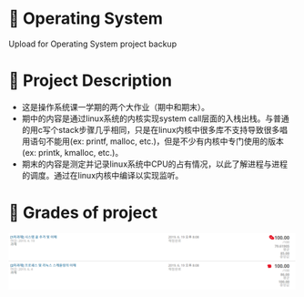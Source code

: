 # 📌 Operating System
 Upload for Operating System project backup

# 👀 Project Description
* 这是操作系统课一学期的两个大作业（期中和期末）。
* 期中的内容是通过linux系统的内核实现system call层面的入栈出栈。与普通的用c写个stack步骤几乎相同，只是在linux内核中很多库不支持导致很多唱用语句不能用(ex: printf, malloc, etc.)，但是不少有内核中专门使用的版本(ex: printk, kmalloc, etc.)。
* 期末的内容是测定并记录linux系统中CPU的占有情况，以此了解进程与进程的调度。通过在linux内核中编译以实现监听。

# 📃 Grades of project
![image](./project2-garde.png)